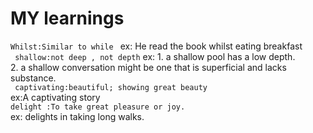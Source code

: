 # MY learnings
```Whilst:Similar to while ```
ex: He read the book whilst eating breakfast<br>
``` shallow:not deep , not depth```
ex: 1. a shallow pool has a low depth.<br>
    2.  a shallow conversation might be one that is superficial and lacks substance.<br>
``` captivating:beautiful; showing great beauty```<br>
ex:A captivating story <br>
``` delight :To take great pleasure or joy. ```<br>
ex: delights in taking long walks.



